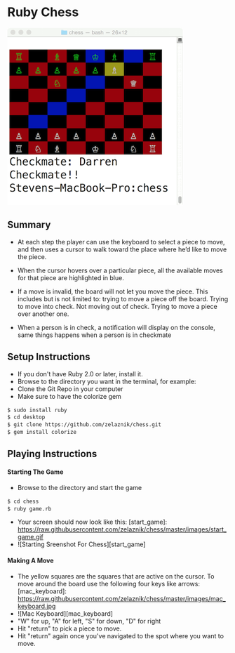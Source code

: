 # Ruby Chess
[checkmate]: https://raw.githubusercontent.com/zelaznik/chess/master/images/checkmate.gif
![Screenshot of Checkmate][checkmate]

## Summary
  - At each step the player can use the keyboard to select a piece to move, and then uses a cursor to walk toward the place where he’d like to move the piece.

  - When the cursor hovers over a particular piece, all the available moves for that piece are highlighted in blue.

  - If a move is invalid, the board will not let you move the piece.  This includes but is not limited to: trying to move a piece off the board.  Trying to move into check.  Not moving out of check.  Trying to move a piece over another one.

  - When a person is in check, a notification will display on the console, same things happens when a person is in checkmate

## Setup Instructions
  - If you don't have Ruby 2.0 or later, install it.
  - Browse to the directory you want in the terminal, for example:
  - Clone the Git Repo in your computer
  - Make sure to have the colorize gem

  ```bash
  $ sudo install ruby
  $ cd desktop
  $ git clone https://github.com/zelaznik/chess.git  
  $ gem install colorize
  ```

## Playing Instructions
#### Starting The Game
  - Browse to the directory and start the game

  ```bash
  $ cd chess
  $ ruby game.rb
  ```

  - Your screen should now look like this:
[start_game]: https://raw.githubusercontent.com/zelaznik/chess/master/images/start_game.gif
  -  ![Starting Sreenshot For Chess][start_game]

#### Making A Move
  - The yellow squares are the squares that are active on the cursor.  To move around the board use the following four keys like arrows:
[mac_keyboard]: https://raw.githubusercontent.com/zelaznik/chess/master/images/mac_keyboard.jpg
  -  ![Mac Keyboard][mac_keyboard]
  - "W" for up, "A" for left, "S" for down, "D" for right
  - Hit "return" to pick a piece to move.
  - Hit "return" again once you've navigated to the spot where you want to move.
